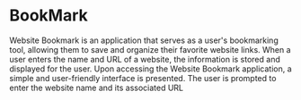# BookMark 
  Website Bookmark is an application that serves as a user's bookmarking tool, allowing them to save and organize their favorite website links. When a user enters the name and URL of a website, the information is stored and displayed for the user.
  Upon accessing the Website Bookmark application, a simple and user-friendly interface is presented. The user is prompted to enter the website name and its associated URL
